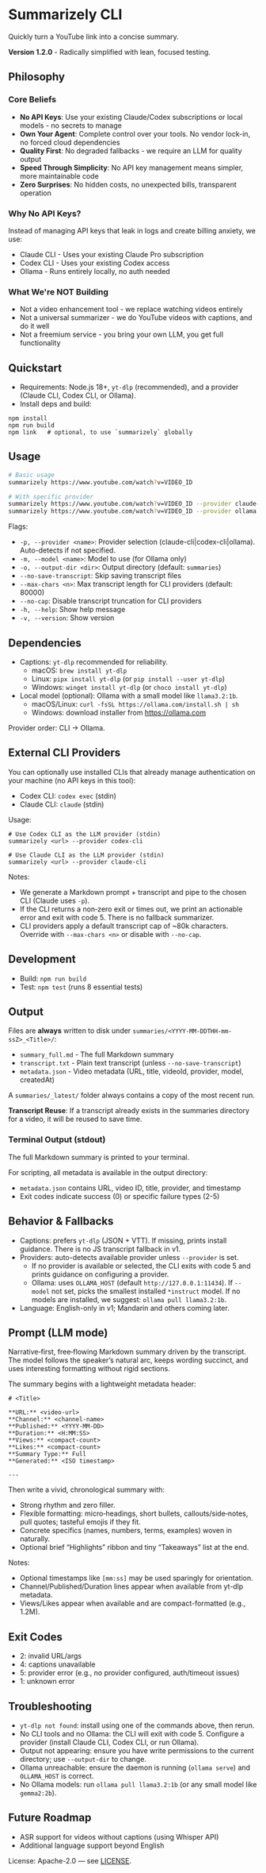 # Summarizely CLI

Quickly turn a YouTube link into a concise summary.

**Version 1.2.0** - Radically simplified with lean, focused testing.

## Philosophy

### Core Beliefs
- **No API Keys**: Use your existing Claude/Codex subscriptions or local models - no secrets to manage
- **Own Your Agent**: Complete control over your tools. No vendor lock-in, no forced cloud dependencies
- **Quality First**: No degraded fallbacks - we require an LLM for quality output
- **Speed Through Simplicity**: No API key management means simpler, more maintainable code
- **Zero Surprises**: No hidden costs, no unexpected bills, transparent operation

### Why No API Keys?
Instead of managing API keys that leak in logs and create billing anxiety, we use:
- Claude CLI - Uses your existing Claude Pro subscription
- Codex CLI - Uses your existing Codex access
- Ollama - Runs entirely locally, no auth needed

### What We're NOT Building
- Not a video enhancement tool - we replace watching videos entirely
- Not a universal summarizer - we do YouTube videos with captions, and do it well
- Not a freemium service - you bring your own LLM, you get full functionality

## Quickstart

- Requirements: Node.js 18+, `yt-dlp` (recommended), and a provider (Claude CLI, Codex CLI, or Ollama).
- Install deps and build:

```
npm install
npm run build
npm link   # optional, to use `summarizely` globally
```

## Usage

```bash
# Basic usage
summarizely https://www.youtube.com/watch?v=VIDEO_ID

# With specific provider
summarizely https://www.youtube.com/watch?v=VIDEO_ID --provider claude-cli
summarizely https://www.youtube.com/watch?v=VIDEO_ID --provider ollama --model llama3.2:1b
```

Flags:
- `-p, --provider <name>`: Provider selection (claude-cli|codex-cli|ollama). Auto-detects if not specified.
- `-m, --model <name>`: Model to use (for Ollama only)
- `-o, --output-dir <dir>`: Output directory (default: `summaries`)
- `--no-save-transcript`: Skip saving transcript files
- `--max-chars <n>`: Max transcript length for CLI providers (default: 80000)
- `--no-cap`: Disable transcript truncation for CLI providers
- `-h, --help`: Show help message
- `-v, --version`: Show version

## Dependencies

- Captions: `yt-dlp` recommended for reliability.
  - macOS: `brew install yt-dlp`
  - Linux: `pipx install yt-dlp` (or `pip install --user yt-dlp`)
  - Windows: `winget install yt-dlp` (or `choco install yt-dlp`)
- Local model (optional): Ollama with a small model like `llama3.2:1b`.
  - macOS/Linux: `curl -fsSL https://ollama.com/install.sh | sh`
  - Windows: download installer from https://ollama.com

Provider order: CLI → Ollama.

## External CLI Providers

You can optionally use installed CLIs that already manage authentication on your machine (no API keys in this tool):

- Codex CLI: `codex exec` (stdin)
- Claude CLI: `claude` (stdin)

Usage:

```
# Use Codex CLI as the LLM provider (stdin)
summarizely <url> --provider codex-cli

# Use Claude CLI as the LLM provider (stdin)
summarizely <url> --provider claude-cli
```

Notes:
- We generate a Markdown prompt + transcript and pipe to the chosen CLI (Claude uses `-p`).
- If the CLI returns a non‑zero exit or times out, we print an actionable error and exit with code 5. There is no fallback summarizer.
- CLI providers apply a default transcript cap of ~80k characters. Override with `--max-chars <n>` or disable with `--no-cap`.

## Development

- Build: `npm run build`
- Test: `npm test` (runs 8 essential tests)

## Output

Files are **always** written to disk under `summaries/<YYYY-MM-DDTHH-mm-ssZ>_<Title>/`:
- `summary_full.md` - The full Markdown summary
- `transcript.txt` - Plain text transcript (unless `--no-save-transcript`)
- `metadata.json` - Video metadata (URL, title, videoId, provider, model, createdAt)

A `summaries/_latest/` folder always contains a copy of the most recent run.

**Transcript Reuse**: If a transcript already exists in the summaries directory for a video, it will be reused to save time.

### Terminal Output (stdout)

The full Markdown summary is printed to your terminal.

For scripting, all metadata is available in the output directory:
- `metadata.json` contains URL, video ID, title, provider, and timestamp
- Exit codes indicate success (0) or specific failure types (2-5)

## Behavior & Fallbacks

- Captions: prefers `yt-dlp` (JSON + VTT). If missing, prints install guidance. There is no JS transcript fallback in v1.
- Providers: auto-detects available provider unless `--provider` is set.
  - If no provider is available or selected, the CLI exits with code 5 and prints guidance on configuring a provider.
  - Ollama: uses `OLLAMA_HOST` (default `http://127.0.0.1:11434`). If `--model` not set, picks the smallest installed `*instruct` model. If no models are installed, we suggest: `ollama pull llama3.2:1b`.
- Language: English-only in v1; Mandarin and others coming later.

## Prompt (LLM mode)

Narrative‑first, free‑flowing Markdown summary driven by the transcript. The model follows the speaker’s natural arc, keeps wording succinct, and uses interesting formatting without rigid sections.

The summary begins with a lightweight metadata header:

```
# <Title>

**URL:** <video-url>  
**Channel:** <channel-name>  
**Published:** <YYYY-MM-DD>  
**Duration:** <H:MM:SS>  
**Views:** <compact-count>  
**Likes:** <compact-count>  
**Summary Type:** Full  
**Generated:** <ISO timestamp>

---
```

Then write a vivid, chronological summary with:
- Strong rhythm and zero filler.
- Flexible formatting: micro‑headings, short bullets, callouts/side‑notes, pull quotes; tasteful emojis if they fit.
- Concrete specifics (names, numbers, terms, examples) woven in naturally.
- Optional brief “Highlights” ribbon and tiny “Takeaways” list at the end.

Notes:
 - Optional timestamps like `[mm:ss]` may be used sparingly for orientation.
 - Channel/Published/Duration lines appear when available from yt-dlp metadata.
 - Views/Likes appear when available and are compact-formatted (e.g., 1.2M).

## Exit Codes

- 2: invalid URL/args
- 4: captions unavailable
- 5: provider error (e.g., no provider configured, auth/timeout issues)
- 1: unknown error

## Troubleshooting

- `yt-dlp not found`: install using one of the commands above, then rerun.
- No CLI tools and no Ollama: the CLI will exit with code 5. Configure a provider (install Claude CLI, Codex CLI, or run Ollama).
- Output not appearing: ensure you have write permissions to the current directory; use `--output-dir` to change.
- Ollama unreachable: ensure the daemon is running (`ollama serve`) and `OLLAMA_HOST` is correct.
- No Ollama models: run `ollama pull llama3.2:1b` (or any small model like `gemma2:2b`).

## Future Roadmap

- ASR support for videos without captions (using Whisper API)
- Additional language support beyond English

License: Apache-2.0 — see [LICENSE](./LICENSE).

